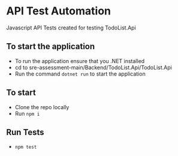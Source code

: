 # API Test Automation

Javascript API Tests created for testing TodoList.Api 

## To start the application
- To run the application ensure that you .NET installed 
- cd to sre-assessment-main/Backend/TodoList.Api/TodoList.Api
- Run the command `dotnet run` to start the application 

## To start
- Clone the repo locally
- Run `npm i`

## Run Tests
- `npm test`
